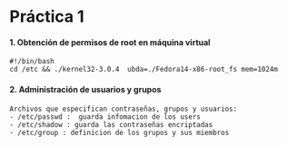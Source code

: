 
# Práctica 1

#### 1. Obtención de permisos de root en máquina virtual 
    #!/bin/bash
    cd /etc && ./kernel32-3.0.4  ubda=./Fedora14-x86-root_fs mem=1024m

#### 2. Administración de usuarios y grupos
    Archivos que especifican contraseñas, grupos y usuarios:
    - /etc/passwd :  guarda infomacion de los users
    - /etc/shadow : guarda las contraseñas encriptadas
    - /etc/group : definicion de los grupos y sus miembros
